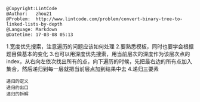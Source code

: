 ```
@Copyright:LintCode
@Author:   zhou21
@Problem:  http://www.lintcode.com/problem/convert-binary-tree-to-linked-lists-by-depth
@Language: Markdown
@Datetime: 17-03-08 05:13
```

1.宽度优先搜索，注意遍历的问题应该如何处理
2.要熟悉模板，同时也要学会根据题目做基本的变化
3.也可以用深度优先搜索，用当前层次的深度作为该层次点的index，从右向左依次找出所有的点，向下遍历的时候，先把最右边的所有点加入集合，然后递归到每一层就把当前层点加到结果中去
4.递归三要素
```
递归的定义
递归的出口
递归的拆解
```